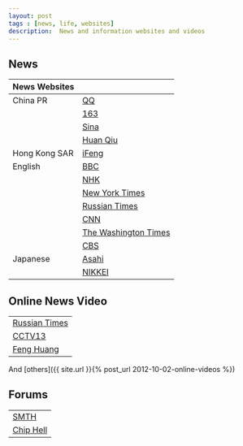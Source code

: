 ```yaml
---
layout: post
tags : [news, life, websites]
description:  News and information websites and videos
---
```


## News    

| News Websites |                                                         |   
| ------------- | :------------------------------------------------------ |   
| China PR      | [QQ](http://news.qq.com/)                               |    
|               | [163](http://news.163.com/)                             |   
|               | [Sina](http://news.sina.com.cn/)                        |   
|               | [Huan Qiu](http://www.huanqiu.com/)                     |   
| Hong Kong SAR | [iFeng](http://www.ifeng.com/)                          |   
| English       | [BBC](http://www.bbc.co.uk/news/)                       |   
|               | [NHK](http://www3.nhk.or.jp/nhkworld/)                  |   
|               | [New York Times](http://www.nytimes.com/)               |   
|               | [Russian Times](http://rt.com/)                         |   
|               | [CNN](http://edition.cnn.com/)                          |   
|               | [The Washington Times](http://www.washingtontimes.com/) |   
|               | [CBS](http://www.cbsnews.com/)                          |   
| Japanese      | [Asahi](http://www.asahi.com/)                          |    
|               | [NIKKEI](http://www.nikkei.com/)                        |      


## Online News Video    

|                                                                    |   
| :----------------------------------------------------------------- |   
| [Russian Times](http://rt.com/on-air/)                             |    
| [CCTV13](http://www.fengyunzhibo.com/tv/cctv13.htm)                |   
| [Feng Huang](http://www.fengyunzhibo.com/tv/fenghuangzixun.htm)    |   

And [others]({{ site.url }}{% post_url 2012-10-02-online-videos %})

## Forums    

|                                                                  |   
| :--------------------------------------------------------------- |   
| [SMTH](http://www.newsmth.net/)                                  |    
| [Chip Hell](http://www.chiphell.com/)                            |   

